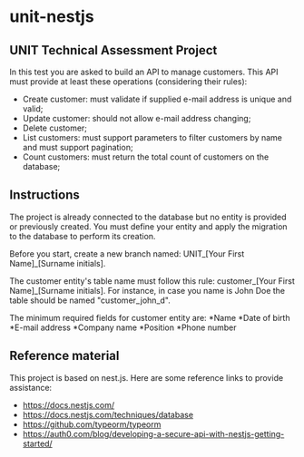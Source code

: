 # unit-nestjs
## UNIT Technical Assessment Project

In this test you are asked to build an API to manage customers. This API must provide at least these operations (considering their rules):

* Create customer: must validate if supplied e-mail address is unique and valid;
* Update customer: should not allow e-mail address changing; 
* Delete customer;
* List customers: must support parameters to filter customers by name and must support pagination;
* Count customers: must return the total count of customers on the database;


## Instructions

The project is already connected to the database but no entity is provided or previously created. You must define your entity and apply the migration to the database to perform its creation. 

Before you start, create a new branch named: UNIT_[Your First Name]_[Surname initials].

The customer entity's table name must follow this rule: customer_[Your First Name]_[Surname initials]. For instance, in case you name is John Doe the table should be named "customer_john_d".
  
The minimum required fields for customer entity are:
*Name
*Date of birth
*E-mail address
*Company name
*Position
*Phone number

## Reference material

This project is based on nest.js. Here are some reference links to provide assistance:

* https://docs.nestjs.com/
* https://docs.nestjs.com/techniques/database
* https://github.com/typeorm/typeorm
* https://auth0.com/blog/developing-a-secure-api-with-nestjs-getting-started/

